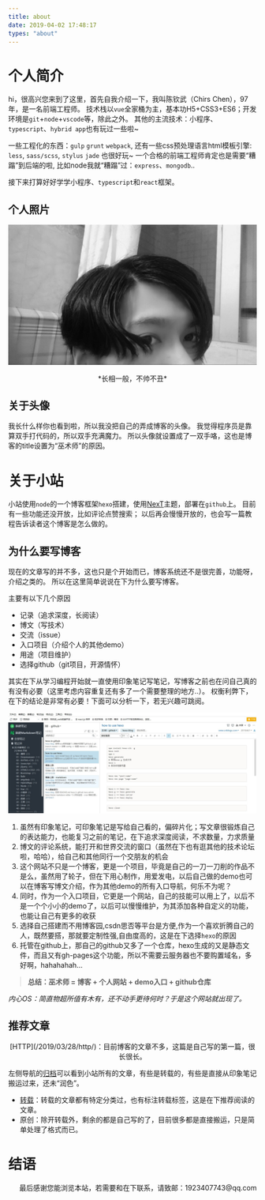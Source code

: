```yaml
---
title: about
date: 2019-04-02 17:48:17
types: "about"
---
```


# 个人简介

hi，很高兴您来到了这里，首先自我介绍一下，我叫陈钦武（Chirs Chen），97年，是一名前端工程师。
技术栈以`vue`全家桶为主，基本功H5+CSS3+ES6；开发环境是`git`+`node`+`vscode`等，除此之外。
其他的主流技术：小程序、`typescript`、`hybrid app`也有玩过一些啦~

一些工程化的东西：`gulp` `grunt` `webpack`, 
  还有一些css预处理语言html模板引擎: `less`, `sass/scss`, `stylus` `jade` 也很好玩~
一个合格的前端工程师肯定也是需要“糟蹋”到后端的啦,
比如node我就“糟蹋”过：`express`、`mongodb`..

接下来打算好好学学小程序、`typescript`和`react`框架。

## 个人照片

![my.jpg](./my.jpg)
<p align="center">*长相一般，不帅不丑*</p>

## 关于头像

我长什么样你也看到啦，所以我没把自己的弄成博客的头像。
我觉得程序员是靠算双手打代码的，所以双手充满魔力。
所以头像就设置成了一双手咯，这也是博客的title设置为“巫术师”的原因。

# 关于小站

小站使用`node`的一个博客框架`hexo`搭建，使用[NexT](http://theme-next.iissnan.com/)主题，部署在`github`上。
目前有一些功能还没开放，比如评论点赞搜索；
以后再会慢慢开放的，也会写一篇教程告诉读者这个博客是怎么做的。

## 为什么要写博客 

现在的文章写的并不多，这也只是个开始而已，博客系统还不是很完善，功能呀，介绍之类的。
所以在这里简单说说在下为什么要写博客。

主要有以下几个原因
* 记录（追求深度，长阅读）
* 博文（写技术）
* 交流（issue）
* 入口项目（介绍个人的其他demo）
* 用途（项目维护）
* 选择github（git项目，开源情怀）

其实在下从学习编程开始就一直使用印象笔记写笔记，写博客之前也在问自己真的有没有必要（这里考虑内容重复还有多了一个需要整理的地方..）。
权衡利弊下，在下的结论是非常有必要！下面可以分析一下，若无兴趣可跳阅。

![我的印象笔记](./evernote.jpg)

1. 虽然有印象笔记，可印象笔记是写给自己看的，偏碎片化；写文章很锻炼自己的表达能力，也能复习之前的笔记，在下追求深度阅读，不求数量，力求质量
2. 博文的评论系统，能打开和世界交流的窗口（虽然在下也有逛其他的技术论坛啦，哈哈），给自己和其他同行一个交朋友的机会
3. 这个网站不只是一个博客，更是一个项目，毕竟是自己的一刀一刀削的作品不是么，虽然用了轮子，但在下用心制作，用爱发电，以后自己做的demo也可以在博客写博文介绍，作为其他demo的所有入口导航，何乐不为呢？
4. 同时，作为一个入口项目，它更是一个网站，自己的技能可以用上了，以后不是一个个小小的demo了，以后可以慢慢维护，为其添加各种自定义的功能，也能让自己有更多的收获
5. 选择自己搭建而不用博客园,csdn思否等平台是方便,作为一个喜欢折腾自己的人，既然要搭，那就要定制性强,自由度高的，这是在下选择`hexo`的原因
6. 托管在github上，那自己的github又多了一个仓库，hexo生成的又是静态文件，而且又有gh-pages这个功能，所以不需要云服务器也不要购置域名，多好啊，hahahahah...

> **总结：巫术师 = 博客 + 个人网站 + demo入口 + github仓库**

*内心OS：简直物超所值有木有，还不动手更待何时？于是这个网站就出现了。*

## 推荐文章

<p align="center">[HTTP](/2019/03/28/http/)：目前博客的文章不多，这篇是自己写的第一篇，很长很长。</p>

左侧导航的[归档](/archives)可以看到小站所有的文章，有些是转载的，有些是直接从印象笔记搬运过来，还未“润色”。

* [转载](/categories/%E8%BD%AC%E8%BD%BD/)：转载的文章都有特定分类过，也有标注转载标签，这是在下推荐阅读的文章。
* 原创：除开转载外，剩余的都是自己写的了，目前很多都是直接搬运，只是简单处理了格式而已。

# 结语

<p align="right">最后感谢您能浏览本站，若需要和在下联系，请致邮：1923407743@qq.com</p>